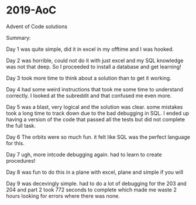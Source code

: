 # 2019-AoC
Advent of Code solutions

Summary:

Day 1 was quite simple, did it in excel in my offtime and I was hooked.

Day 2 was horrible, could not do it with just excel and my SQL knowledge was not that deep. So I proceeded to install a database and get learning!

Day 3 took more time to think about a solution than to get it working. 

Day 4 had some weird instructions that took me some time to understand correctly. I looked at the subreddit and that confused me even more.

Day 5 was a blast, very logical and the solution was clear. some mistakes took a long time to track down due to the bad debugging in SQL. I ended up having a version of the code that passed all the tests but did not complete the full task.

Day 6 The orbits were so much fun. it felt like SQL was the perfect language for this.

Day 7 ugh, more intcode debugging again. had to learn to create procedures!

Day 8 was fun to do this in a plane with excel, plane and simple if you will

Day 9 was decevingly simple. had to do a lot of debugging for the 203 and 204 and part 2 took 772 seconds to complete which made me waste 2 hours looking for errors where there was none.

